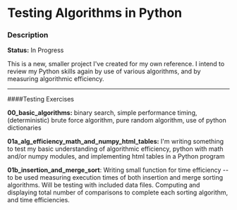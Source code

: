 # Testing Algorithms in Python

### Description
**Status:** In Progress

This is a new, smaller project I've created for my own reference. I intend to review my Python skills again by use of various algorithms, and by measuring algorithmic efficiency.

---

####Testing Exercises

**00_basic_algorithms:** binary search, simple performance timing, (deterministic) brute force algorithm, pure random algorithm, use of python dictionaries

**01a_alg_efficiency_math_and_numpy_html_tables:** I'm writing something to test my basic understanding of algorithmic efficiency, python with math and/or numpy modules, and implementing html tables in a Python program

**01b_insertion_and_merge_sort**: Writing small function for time efficiency -- to be used measuring execution times of both insertion and merge sorting algorithms. Will be testing with included data files. Computing and displaying total number of comparisons to complete each sorting algorithm, and time efficiencies. 